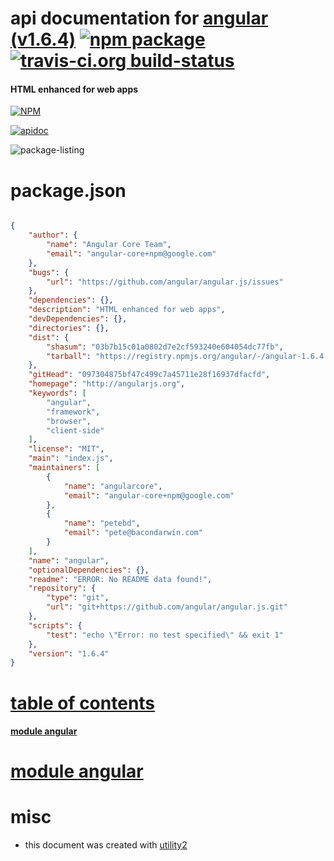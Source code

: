 # api documentation for  [angular (v1.6.4)](http://angularjs.org)  [![npm package](https://img.shields.io/npm/v/npmdoc-angular.svg?style=flat-square)](https://www.npmjs.org/package/npmdoc-angular) [![travis-ci.org build-status](https://api.travis-ci.org/npmdoc/node-npmdoc-angular.svg)](https://travis-ci.org/npmdoc/node-npmdoc-angular)
#### HTML enhanced for web apps

[![NPM](https://nodei.co/npm/angular.png?downloads=true)](https://www.npmjs.com/package/angular)

[![apidoc](https://npmdoc.github.io/node-npmdoc-angular/build/screen-capture.buildNpmdoc.browser._2Fhome_2Ftravis_2Fbuild_2Fnpmdoc_2Fnode-npmdoc-angular_2Ftmp_2Fbuild_2Fapidoc.html.png)](https://npmdoc.github.io/node-npmdoc-angular/build..beta..travis-ci.org/apidoc.html)

![package-listing](https://npmdoc.github.io/node-npmdoc-angular/build/screen-capture.npmPackageListing.svg)



# package.json

```json

{
    "author": {
        "name": "Angular Core Team",
        "email": "angular-core+npm@google.com"
    },
    "bugs": {
        "url": "https://github.com/angular/angular.js/issues"
    },
    "dependencies": {},
    "description": "HTML enhanced for web apps",
    "devDependencies": {},
    "directories": {},
    "dist": {
        "shasum": "03b7b15c01a0802d7e2cf593240e604054dc77fb",
        "tarball": "https://registry.npmjs.org/angular/-/angular-1.6.4.tgz"
    },
    "gitHead": "097304875bf47c499c7a45711e28f16937dfacfd",
    "homepage": "http://angularjs.org",
    "keywords": [
        "angular",
        "framework",
        "browser",
        "client-side"
    ],
    "license": "MIT",
    "main": "index.js",
    "maintainers": [
        {
            "name": "angularcore",
            "email": "angular-core+npm@google.com"
        },
        {
            "name": "petebd",
            "email": "pete@bacondarwin.com"
        }
    ],
    "name": "angular",
    "optionalDependencies": {},
    "readme": "ERROR: No README data found!",
    "repository": {
        "type": "git",
        "url": "git+https://github.com/angular/angular.js.git"
    },
    "scripts": {
        "test": "echo \"Error: no test specified\" && exit 1"
    },
    "version": "1.6.4"
}
```



# <a name="apidoc.tableOfContents"></a>[table of contents](#apidoc.tableOfContents)

#### [module angular](#apidoc.module.angular)



# <a name="apidoc.module.angular"></a>[module angular](#apidoc.module.angular)



# misc
- this document was created with [utility2](https://github.com/kaizhu256/node-utility2)
